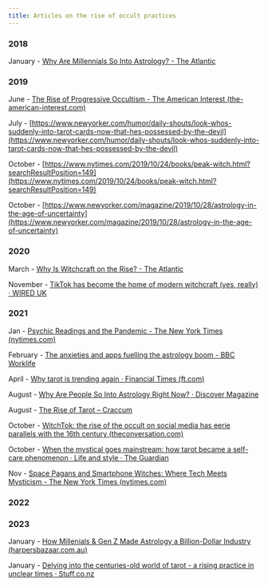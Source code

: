 ```yaml
---
title: Articles on the rise of occult practices
---
```

### 2018

January - [Why Are Millennials So Into Astrology? - The Atlantic](https://www.theatlantic.com/health/archive/2018/01/the-new-age-of-astrology/550034/)

### 2019

June - [The Rise of Progressive Occultism - The American Interest (the-american-interest.com)](https://www.the-american-interest.com/2019/06/07/the-rise-of-progressive-occultism/)

July - [https://www.newyorker.com/humor/daily-shouts/look-whos-suddenly-into-tarot-cards-now-that-hes-possessed-by-the-devil](https://www.newyorker.com/humor/daily-shouts/look-whos-suddenly-into-tarot-cards-now-that-hes-possessed-by-the-devil)

October - [https://www.nytimes.com/2019/10/24/books/peak-witch.html?searchResultPosition=149](https://www.nytimes.com/2019/10/24/books/peak-witch.html?searchResultPosition=149)

October - [https://www.newyorker.com/magazine/2019/10/28/astrology-in-the-age-of-uncertainty](https://www.newyorker.com/magazine/2019/10/28/astrology-in-the-age-of-uncertainty)
### 2020

March - [Why Is Witchcraft on the Rise? - The Atlantic](https://www.theatlantic.com/magazine/archive/2020/03/witchcraft-juliet-diaz/605518/)

November - [TikTok has become the home of modern witchcraft (yes, really) · WIRED UK](https://www.wired.co.uk/article/witchcraft-tiktok)

### 2021

Jan - [Psychic Readings and the Pandemic - The New York Times (nytimes.com)](https://www.nytimes.com/2021/01/15/style/did-you-predict-this.html)

February - [The anxieties and apps fuelling the astrology boom - BBC Worklife](https://www.bbc.com/worklife/article/20210205-why-astrology-is-so-popular-now)

April - [Why tarot is trending again · Financial Times (ft.com)](https://www.ft.com/content/c4afbc05-a715-4b83-9323-44e4c4f95ca5)

August - [Why Are People So Into Astrology Right Now? · Discover Magazine](https://www.discovermagazine.com/mind/why-are-people-so-into-astrology-all-of-a-sudden)

August - [The Rise of Tarot – Craccum](http://craccum.co.nz/features/the-rise-of-tarot/)

October - [WitchTok: the rise of the occult on social media has eerie parallels with the 16th century (theconversation.com)](https://theconversation.com/witchtok-the-rise-of-the-occult-on-social-media-has-eerie-parallels-with-the-16th-century-168322)

October - [When the mystical goes mainstream: how tarot became a self-care phenomenon · Life and style · The Guardian](https://www.theguardian.com/lifeandstyle/2021/oct/27/tarot-cards-self-care-jessica-dore-interview)

Nov - [Space Pagans and Smartphone Witches: Where Tech Meets Mysticism - The New York Times (nytimes.com)](https://www.nytimes.com/2021/11/24/arts/design/technoshamanism-hmkv-germany.html?searchResultPosition=57)

### 2022

### 2023

January - [How Millenials & Gen Z Made Astrology a Billion-Dollar Industry (harpersbazaar.com.au)](https://harpersbazaar.com.au/why-are-people-obsessed-with-astrology/)

January - [Delving into the centuries-old world of tarot - a rising practice in unclear times · Stuff.co.nz](https://www.stuff.co.nz/life-style/130684980/delving-into-the-centuriesold-world-of-tarot--a-rising-practice-in-unclear-times)